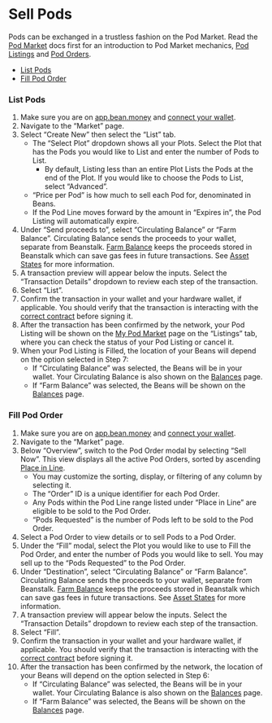 # Sell Pods

Pods can be exchanged in a trustless fashion on the Pod Market. Read the [Pod Market](../../farm/market.md#the-pod-market) docs first for an introduction to Pod Market mechanics, [Pod Listings](../../additional-resources/glossary.md#pod-listing) and [Pod Orders](../../additional-resources/glossary.md#pod-order).

* [List Pods](sell-pods.md#\_f0v6b16fz4gt)
* [Fill Pod Order](sell-pods.md#\_ypbvhjlyyqna)

### List Pods <a href="#list-pods" id="list-pods"></a>

1. Make sure you are on [app.bean.money](https://app.bean.money/) and [connect your wallet](../getting-started/connect-wallet.md).
2. Navigate to the “Market” page.
3. Select “Create New” then select the “List” tab.
   * The “Select Plot” dropdown shows all your Plots. Select the Plot that has the Pods you would like to List and enter the number of Pods to List.
     * By default, Listing less than an entire Plot Lists the Pods at the end of the Plot. If you would like to choose the Pods to List, select “Advanced”.
   * “Price per Pod” is how much to sell each Pod for, denominated in Beans.
   * If the Pod Line moves forward by the amount in “Expires in”, the Pod Listing will automatically expire.
4. Under “Send proceeds to”, select “Circulating Balance” or “Farm Balance”. Circulating Balance sends the proceeds to your wallet, separate from Beanstalk. [Farm Balance](../../additional-resources/glossary.md#farm-assets) keeps the proceeds stored in Beanstalk which can save gas fees in future transactions. See [Asset States](../../additional-resources/asset-states.md) for more information.
5. A transaction preview will appear below the inputs. Select the “Transaction Details” dropdown to review each step of the transaction.
6. Select “List”.
7. Confirm the transaction in your wallet and your hardware wallet, if applicable. You should verify that the transaction is interacting with the [correct contract](../../additional-resources/contracts.md) before signing it.
8. After the transaction has been confirmed by the network, your Pod Listing will be shown on the [My Pod Market](https://app.bean.money/#/market/account) page on the “Listings” tab, where you can check the status of your Pod Listing or cancel it.
9. When your Pod Listing is Filled, the location of your Beans will depend on the option selected in Step 7:
   * If “Circulating Balance” was selected, the Beans will be in your wallet. Your Circulating Balance is also shown on the [Balances](https://app.bean.money/#/balances) page.
   * If “Farm Balance” was selected, the Beans will be shown on the [Balances](https://app.bean.money/#/balances) page.

### Fill Pod Order <a href="#fill-pod-order" id="fill-pod-order"></a>

1. Make sure you are on [app.bean.money](https://app.bean.money/) and [connect your wallet](../getting-started/connect-wallet.md).
2. Navigate to the “Market” page.
3. Below “Overview”, switch to the Pod Order modal by selecting “Sell Now”. This view displays all the active Pod Orders, sorted by ascending [Place in Line](../../additional-resources/glossary.md#pod-line).
   * You may customize the sorting, display, or filtering of any column by selecting it.
   * The “Order” ID is a unique identifier for each Pod Order.
   * Any Pods within the Pod Line range listed under “Place in Line” are eligible to be sold to the Pod Order.
   * “Pods Requested” is the number of Pods left to be sold to the Pod Order.
4. Select a Pod Order to view details or to sell Pods to a Pod Order.
5. Under the “Fill” modal, select the Plot you would like to use to Fill the Pod Order, and enter the number of Pods you would like to sell. You may sell up to the “Pods Requested” to the Pod Order.
6. Under “Destination”, select “Circulating Balance” or “Farm Balance”. Circulating Balance sends the proceeds to your wallet, separate from Beanstalk. [Farm Balance](../../additional-resources/glossary.md#farm-assets) keeps the proceeds stored in Beanstalk which can save gas fees in future transactions. See [Asset States](../../additional-resources/asset-states.md) for more information.
7. A transaction preview will appear below the inputs. Select the “Transaction Details” dropdown to review each step of the transaction.
8. Select “Fill”.
9. Confirm the transaction in your wallet and your hardware wallet, if applicable. You should verify that the transaction is interacting with the [correct contract](../../additional-resources/contracts.md) before signing it.
10. After the transaction has been confirmed by the network, the location of your Beans will depend on the option selected in Step 6:
    * If “Circulating Balance” was selected, the Beans will be in your wallet. Your Circulating Balance is also shown on the [Balances](https://app.bean.money/#/balances) page.
    * If “Farm Balance” was selected, the Beans will be shown on the [Balances](https://app.bean.money/#/balances) page.
